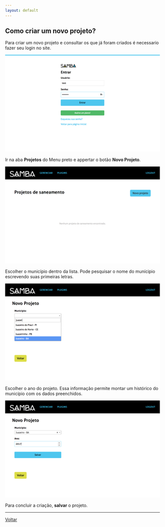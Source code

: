 ```yaml
---
layout: default
---
```


## Como criar um novo projeto?

Para criar um novo projeto e consultar os que já foram criados é necessario fazer seu login no site.

![](./_images/passo2.png)

Ir na aba **Projetos** do Menu preto e appertar o botão **Novo Projeto**.

![](_images/passo3.png)

Escolher o município dentro da lista. Pode pesquisar o nome do munícipio escrevendo suas primeiras letras. 

![](_images/passo1.png)

Escolher o ano do projeto. Essa informação permite montar um histórico do município com os dados preenchidos.

![](_images/passo5.png)

Para concluir a criação, **salvar** o projeto.

* * *

[Voltar](index)


